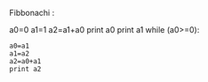 Fibbonachi : 

a0=0
a1=1
a2=a1+a0
print a0
print a1
while (a0>=0):
    
    a0=a1
    a1=a2
    a2=a0+a1
    print a2
